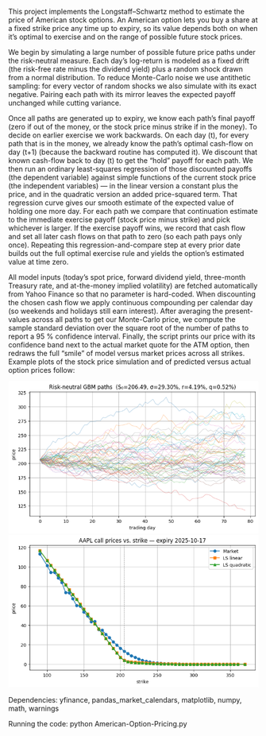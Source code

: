 
This project implements the Longstaff–Schwartz method to estimate the price of American stock options. An American option lets you buy a share at a fixed strike price any time up to expiry, so its value depends both on when it’s optimal to exercise and on the range of possible future stock prices.

We begin by simulating a large number of possible future price paths under the risk-neutral measure. Each day’s log-return is modeled as a fixed drift (the risk-free rate minus the dividend yield) plus a random shock drawn from a normal distribution. To reduce Monte-Carlo noise we use antithetic sampling: for every vector of random shocks we also simulate with its exact negative. Pairing each path with its mirror leaves the expected payoff unchanged while cutting variance.

Once all paths are generated up to expiry, we know each path’s final payoff (zero if out of the money, or the stock price minus strike if in the money). To decide on earlier exercise we work backwards. On each day (t), for every path that is in the money, we already know the path’s optimal cash-flow on day (t+1) (because the backward routine has computed it). We discount that known cash-flow back to day (t) to get the “hold” payoff for each path. We then run an ordinary least-squares regression of those discounted payoffs (the dependent variable) against simple functions of the current stock price (the independent variables) — in the linear version a constant plus the price, and in the quadratic version an added price-squared term. That regression curve gives our smooth estimate of the expected value of holding one more day. For each path we compare that continuation estimate to the immediate exercise payoff (stock price minus strike) and pick whichever is larger. If the exercise payoff wins, we record that cash flow and set all later cash flows on that path to zero (so each path pays only once). Repeating this regression-and-compare step at every prior date builds out the full optimal exercise rule and yields the option’s estimated value at time zero.

All model inputs (today’s spot price, forward dividend yield, three-month Treasury rate, and at-the-money implied volatility) are fetched automatically from Yahoo Finance so that no parameter is hard-coded. When discounting the chosen cash flow we apply continuous compounding per calendar day (so weekends and holidays still earn interest). After averaging the present-values across all paths to get our Monte-Carlo price, we compute the sample standard deviation over the square root of the number of paths to report a 95 % confidence interval. Finally, the script prints our price with its confidence band next to the actual market quote for the ATM option, then redraws the full “smile” of model versus market prices across all strikes. Example plots of the stock price simulation and of predicted versus actual option prices follow:

<img src="images/Options.png"/>
<img src="images/OptionPrice.png"/>

Dependencies: yfinance, pandas_market_calendars, matplotlib, numpy, math, warnings

Running the code: python American-Option-Pricing.py

